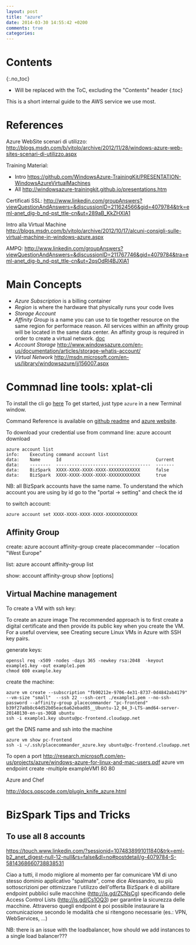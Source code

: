 ```yaml
---
layout: post
title: "azure"
date: 2014-03-30 14:55:42 +0200
comments: true
categories: 
---
```


# Contents
{:.no_toc}

* Will be replaced with the ToC, excluding the "Contents" header
{:toc}

This is a short internal guide to the AWS service we use most.


# References

Azure WebSite scenari di utilizzo:
http://blogs.msdn.com/b/vitolo/archive/2012/11/28/windows-azure-web-sites-scenari-di-utilizzo.aspx

Training Material:
* Intro https://github.com/WindowsAzure-TrainingKit/PRESENTATION-WindowsAzureVirtualMachines
* All http://windowsazure-trainingkit.github.io/presentations.htm

Certificati SSL:
http://www.linkedin.com/groupAnswers?viewQuestionAndAnswers=&discussionID=211624566&gid=4079784&trk=eml-anet_dig-b_nd-pst_ttle-cn&ut=289aB_KkZHXlA1

Intro alla Virtual Machine
http://blogs.msdn.com/b/vitolo/archive/2012/10/17/alcuni-consigli-sulle-virtual-machine-in-windows-azure.aspx

AMPQ:
http://www.linkedin.com/groupAnswers?viewQuestionAndAnswers=&discussionID=211767746&gid=4079784&tra=eml-anet_dig-b_nd-pst_ttle-cn&ut=2qsOdRl4BJXlA1


# Main Concepts

* _Azure Subscription_ is a billing container
* _Region_ is where the hardware that physically runs your code lives
* _Storage Account_
* _Affinity Group_  is a name you can use to tie together resource on the same region for performace reason. All services within an affinity group will be located in the same data center. An affinity group is required in order to create a virtual network. [doc](http://msdn.microsoft.com/en-us/library/windowsazure/jj156209.aspx)
* _Account Storage_  http://www.windowsazure.com/en-us/documentation/articles/storage-whatis-account/
* _Virtual Network_ http://msdn.microsoft.com/en-us/library/windowsazure/jj156007.aspx

# Commnad line tools: xplat-cli

To install the cli go [here](http://www.windowsazure.com/en-us/documentation/articles/xplat-cli/)
To get started, just type `azure` in a new Terminal window.

Command Reference is available on [github readme](https://github.com/WindowsAzure/azure-sdk-tools-xplat) and [azure website](
http://www.windowsazure.com/en-us/documentation/articles/command-line-tools/=).

To download your credential use from command line:
azure account download

~~~
azure account list
info:    Executing command account list
data:    Name      Id                                    Current
data:    --------  ------------------------------------  -------
data:    BizSpark  XXXX-XXXX-XXXX-XXXX-XXXXXXXXXXXX      false
data:    BizSpark  XXXX-XXXX-XXXX-XXXX-XXXXXXXXXXXX      true
~~~


NB: all BizSpark accounts have the same name. To understand the which account you are using by id go to the "portal -> setting" and check the id

to switch account:

~~~
azure account set XXXX-XXXX-XXXX-XXXX-XXXXXXXXXXXX
~~~


## Affinity Group

create:
azure account affinity-group create placecommander --location "West Europe"

list:
azure account affinity-group list

show:
account affinity-group show [options] <name>


## Virtual Machine management

To create a VM with ssh key:

To create an azure image The recommended approach is to first create a digital certificate and then provide its public key when you create the VM.
For a useful overview, see Creating secure Linux VMs in Azure with SSH key pairs.


generate keys:
~~~
openssl req -x509 -nodes -days 365 -newkey rsa:2048  -keyout example1.key -out example1.pem
chmod 600 example.key
~~~

create the machine:

~~~
azure vm create --subscription "fb90212e-9706-4e31-8737-0d4842ab4179" --vm-size "small"  --ssh 22 --ssh-cert ./example1.pem --no-ssh-password --affinity-group placecommander "pc-frontend" b39f27a8b8c64d52b05eac6a62ebad85__Ubuntu-12_04_3-LTS-amd64-server-20140130-en-us-30GB ubuntu
ssh -i example1.key ubuntu@pc-frontend.cloudapp.net
~~~

get the DNS name and ssh into the machine

~~~
azure vm show pc-frontend
ssh -i ~/.ssh/placecommander_azure.key ubuntu@pc-frontend.cloudapp.net
~~~


To open a port
http://research.microsoft.com/en-us/projects/azure/windows-azure-for-linux-and-mac-users.pdf
azure vm endpoint create -multiple exampleVM1 80 80

Azure and Chef

http://docs.opscode.com/plugin_knife_azure.html

# BizSpark Tips and Tricks

## To use all 8 accounts
https://touch.www.linkedin.com/?sessionid=1074838991011840&trk=eml-b2_anet_digest-null-12-null&rs=false&dl=no#postdetail/g-4079784-S-5814368660738838531

Ciao a tutti, il modo migliore al momento per far comunicare VM di uno stesso dominio applicativo "spalmate", come dice Alessandro, su più sottoscrizioni per ottimizzare l'utilizzo dell'offerta BizSpark è di abilitare endpoint pubblici sulle macchine (http://is.gd/ZCNsCg) specificando delle Access Control Lists (http://is.gd/Cs1OQ3) per garantire la sicurezza delle macchine. Attraverso quegli endpoint è poi possibile instaurare la comunicazione secondo le modalità che si ritengono necessarie (es.: VPN, WebServices, ...)


NB: there is an issue with the loadbalancer, how should we add instances to a single load balancer???


